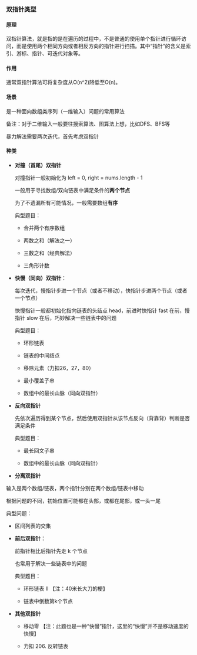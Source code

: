### 双指针类型

#### 原理

双指针算法，就是指的是在遍历的过程中，不是普通的使用单个指针进行循环访问，而是使用两个相同方向或者相反方向的指针进行扫描。其中“指针”的含义是索引、游标、指针、可迭代对象等。

#### 作用

通常双指针算法可将复杂度从O(n^2)降低至O(n)。

#### 场景

是一种面向数组类序列（一维输入）问题的常用算法

备注：对于二维输入一般要往搜索算法、图算法上想，比如DFS、BFS等

暴力解法需要两次迭代，首先考虑双指针

#### 种类

* **对撞（首尾）双指针**

  对撞指针一般初始化为 left = 0, right = nums.length - 1 

  一般用于寻找数组/双向链表中满足条件的**两个节点**

  为了不遗漏所有可能情况，一般需要数组**有序**

  典型题目：

  * 合并两个有序数组

  * 两数之和（解法之一）

  * 三数之和（经典解法）

  *  三角形计数

* **快慢（同向）双指针**：

  每次迭代，慢指针步进一个节点（或者不移动），快指针步进两个节点（或者一个节点）

  快慢指针一般都初始化指向链表的头结点 head，前进时快指针 fast 在前，慢指针 slow 在后，巧妙解决一些链表中的问题

  典型题目：

  * 环形链表

  * 链表的中间结点

  * 移除元素（力扣26，27，80）

  * 最小覆盖子串
  * 数组中的最长山脉（同向双指针）

* **反向双指针**

  先依次遍历得到某个节点，然后使用双指针从该节点反向（背靠背）判断是否满足条件

  典型题目：

  * 最长回文子串

  * 数组中的最长山脉（同向双指针）
  
* **分离双指针**
  

输入是两个数组/链表，两个指针分别在两个数组/链表中移动

  根据问题的不同，初始位置可能都在头部，或都在尾部，或一头一尾

  典型问题：

  * 区间列表的交集
  
* **前后双指针**：

  前指针相比后指针先走 k 个节点

  也常用于解决一些链表中的问题

  典型题目：

  * 环形链表 II    【注：40米长大刀的梗】

  * 链表中倒数第k个节点

* **其他双指针**

  * 移动零   【注：此题也是一种“快慢”指针，这里的“快慢”并不是移动速度的快慢】
  
  * 力扣 206. 反转链表

